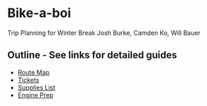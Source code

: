 # Bike-a-boi
Trip Planning for Winter Break
Josh Burke, Camden Ko, Will Bauer

## Outline - See links for detailed guides
* [Route Map]()
* [Tickets]()
* [Supplies List]()
* [Engine Prep]()
